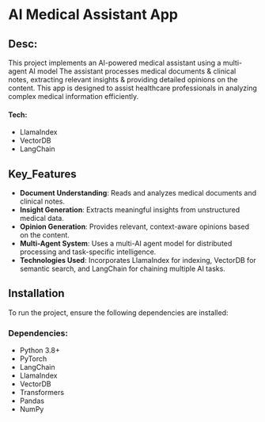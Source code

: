 # AI Medical Assistant App

## Desc:
This project implements an AI-powered medical assistant using a multi-agent AI model
The assistant processes medical documents & clinical notes, extracting relevant insights & providing detailed opinions on the content. This app is designed to assist healthcare professionals in analyzing complex medical information efficiently.

#### Tech:
- LlamaIndex
- VectorDB 
- LangChain 

## Key_Features
- **Document Understanding**: Reads and analyzes medical documents and clinical notes.
- **Insight Generation**: Extracts meaningful insights from unstructured medical data.
- **Opinion Generation**: Provides relevant, context-aware opinions based on the content.
- **Multi-Agent System**: Uses a multi-AI agent model for distributed processing and task-specific intelligence.
- **Technologies Used**: Incorporates LlamaIndex for indexing, VectorDB for semantic search, and LangChain for chaining multiple AI tasks.

## Installation

To run the project, ensure the following dependencies are installed:

### Dependencies:
- Python 3.8+
- PyTorch
- LangChain
- LlamaIndex
- VectorDB 
- Transformers 
- Pandas 
- NumPy

